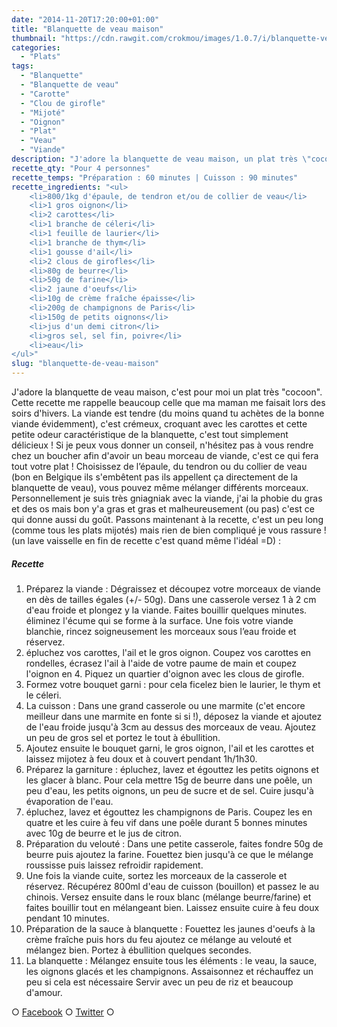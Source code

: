 ```yaml
---
date: "2014-11-20T17:20:00+01:00"
title: "Blanquette de veau maison"
thumbnail: "https://cdn.rawgit.com/crokmou/images/1.0.7/i/blanquette-veau-recette-crokmou-blog-culinaire.jpg"
categories:
  - "Plats"
tags:
  - "Blanquette"
  - "Blanquette de veau"
  - "Carotte"
  - "Clou de girofle"
  - "Mijoté"
  - "Oignon"
  - "Plat"
  - "Veau"
  - "Viande"
description: "J'adore la blanquette de veau maison, un plat très \"cocoon\". Cette recette me rappelle beaucoup celle que ma maman me faisait lors des soirs d'hivers."
recette_qty: "Pour 4 personnes"
recette_temps: "Préparation : 60 minutes | Cuisson : 90 minutes"
recette_ingredients: "<ul>
 	<li>800/1kg d'épaule, de tendron et/ou de collier de veau</li>
 	<li>1 gros oignon</li>
 	<li>2 carottes</li>
 	<li>1 branche de céleri</li>
 	<li>1 feuille de laurier</li>
 	<li>1 branche de thym</li>
 	<li>1 gousse d'ail</li>
 	<li>2 clous de girofles</li>
 	<li>80g de beurre</li>
 	<li>50g de farine</li>
 	<li>2 jaune d'oeufs</li>
 	<li>10g de crème fraîche épaisse</li>
 	<li>200g de champignons de Paris</li>
 	<li>150g de petits oignons</li>
 	<li>jus d'un demi citron</li>
 	<li>gros sel, sel fin, poivre</li>
 	<li>eau</li>
</ul>"
slug: "blanquette-de-veau-maison"
---
```


J'adore la blanquette de veau maison, c'est pour moi un plat très "cocoon". Cette recette me rappelle beaucoup celle que ma maman me faisait lors des soirs d'hivers. La viande est tendre (du moins quand tu achètes de la bonne viande évidemment), c'est crémeux, croquant avec les carottes et cette petite odeur caractéristique de la blanquette, c'est tout simplement délicieux ! Si je peux vous donner un conseil, n'hésitez pas à vous rendre chez un boucher afin d'avoir un beau morceau de viande, c'est ce qui fera tout votre plat ! Choisissez de l’épaule, du tendron ou du collier de veau (bon en Belgique ils s'embêtent pas ils appellent ça directement de la blanquette de veau), vous pouvez même mélanger différents morceaux. Personnellement je suis très gniagniak avec la viande, j'ai la phobie du gras et des os mais bon y'a gras et gras et malheureusement (ou pas) c'est ce qui donne aussi du goût. Passons maintenant à la recette, c'est un peu long (comme tous les plats mijotés) mais rien de bien compliqué je vous rassure ! (un lave vaisselle en fin de recette c'est quand même l'idéal =D) :

##### Recette

1.  Préparez la viande : Dégraissez et découpez votre morceaux de viande en dès de tailles égales (+/- 50g). Dans une casserole versez 1 à 2 cm d'eau froide et plongez y la viande. Faites bouillir quelques minutes. éliminez l'écume qui se forme à la surface. Une fois votre viande blanchie, rincez soigneusement les morceaux sous l’eau froide et réservez.
2.  épluchez vos carottes, l'ail et le gros oignon. Coupez vos carottes en rondelles, écrasez l'ail à l'aide de votre paume de main et coupez l'oignon en 4\. Piquez un quartier d'oignon avec les clous de girofle.
3.  Formez votre bouquet garni : pour cela ficelez bien le laurier, le thym et le céleri.
4.  La cuisson : Dans une grand casserole ou une marmite (c'et encore meilleur dans une marmite en fonte si si !), déposez la viande et ajoutez de l'eau froide jusqu'à 3cm au dessus des morceaux de veau. Ajoutez un peu de gros sel et portez le tout à ébullition.
5.  Ajoutez ensuite le bouquet garni, le gros oignon, l'ail et les carottes et laissez mijotez à feu doux et à couvert pendant 1h/1h30.
6.  Préparez la garniture : épluchez, lavez et égouttez les petits oignons et les glacer à blanc. Pour cela mettre 15g de beurre dans une poêle, un peu d'eau, les petits oignons, un peu de sucre et de sel. Cuire jusqu'à évaporation de l'eau.
7.  épluchez, lavez et égouttez les champignons de Paris. Coupez les en quatre et les cuire à feu vif dans une poêle durant 5 bonnes minutes avec 10g de beurre et le jus de citron.
8.  Préparation du velouté : Dans une petite casserole, faites fondre 50g de beurre puis ajoutez la farine. Fouettez bien jusqu'à ce que le mélange roussisse puis laissez refroidir rapidement.
9.  Une fois la viande cuite, sortez les morceaux de la casserole et réservez. Récupérez 800ml d'eau de cuisson (bouillon) et passez le au chinois. Versez ensuite dans le roux blanc (mélange beurre/farine) et faites bouillir tout en mélangeant bien. Laissez ensuite cuire à feu doux pendant 10 minutes.
10.  Préparation de la sauce à blanquette : Fouettez les jaunes d'oeufs à la crème fraîche puis hors du feu ajoutez ce mélange au velouté et mélangez bien. Portez à ébullition quelques secondes.
11.  La blanquette : Mélangez ensuite tous les éléments : le veau, la sauce, les oignons glacés et les champignons. Assaisonnez et réchauffez un peu si cela est nécessaire Servir avec un peu de riz et beaucoup d'amour.

○ [Facebook](https://www.facebook.com/crokmou.blog) ○ [Twitter](https://twitter.com/Crokmou) ○